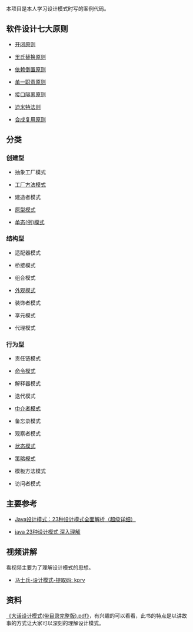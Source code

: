 本项目是本人学习设计模式时写的案例代码。

## 软件设计七大原则

- [开闭原则](http://c.biancheng.net/view/1322.html)

- [里氏替换原则](http://c.biancheng.net/view/1324.html)

- [依赖倒置原则](http://c.biancheng.net/view/1326.html)

- [单一职责原则](http://c.biancheng.net/view/1327.html)

- [接口隔离原则](http://c.biancheng.net/view/1330.html)

- [迪米特法则](http://c.biancheng.net/view/1331.html)

- [合成复用原则](http://c.biancheng.net/view/1333.html)

## 分类

### 创建型

- 抽象工厂模式

- [工厂方法模式](factory-method)

- 建造者模式

- [原型模式](prototype)

- [单态(例)模式](single)

### 结构型

- 适配器模式

- 桥接模式

- 组合模式

- [外观模式](facade)

- 装饰者模式

- 享元模式

- 代理模式


### 行为型

- 责任链模式

- [命令模式](command)

- 解释器模式

- 迭代模式

- [中介者模式](mediator)

- 备忘录模式

- 观察者模式

- [状态模式](state)

- [策略模式](strategy)

- 模板方法模式

- 访问者模式

## 主要参考

- [Java设计模式：23种设计模式全面解析（超级详细）](http://c.biancheng.net/design_pattern/)

- [java 23种设计模式 深入理解](https://www.cnblogs.com/foryang/p/5849402.html)


## 视频讲解

看视频主要为了理解设计模式的思想。

- [马士兵-设计模式-提取码: kprv](https://pan.baidu.com/s/1KOhSj_ppx55luXXRewYyog)

## 资料

[《大话设计模式(带目录完整版).pdf》](https://pan.baidu.com/s/1U2crI04G2RZZCTINJvbdjw)，有兴趣的可以看看，此书的特点是以讲故事的方式让大家可以深刻的理解设计模式。